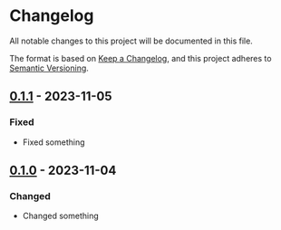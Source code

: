 # Changelog

All notable changes to this project will be documented in this file.

The format is based on [Keep a Changelog](https://keepachangelog.com/en/1.0.0/),
and this project adheres to [Semantic
Versioning](https://semver.org/spec/v2.0.0.html).

<!-- ## Unreleased -->

## [0.1.1] - 2023-11-05

### Fixed

- Fixed something

## [0.1.0] - 2023-11-04

### Changed

- Changed something

[unreleased]: https://github.com/breadboard-ai/template/compare/v0.1.1...HEAD
[0.1.1]: https://github.com/breadboard-ai/template/compare/v0.1.0...v0.1.1
[0.1.0]: https://github.com/breadboard-ai/template/releases/tag/v0.1.0
